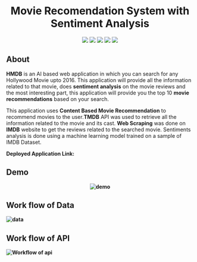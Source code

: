 <div align="center">

<h1>Movie Recomendation System with Sentiment Analysis</h1>
<img src="https://img.shields.io/badge/Python-3.7.3-brown" />
<img src="https://img.shields.io/badge/Frontend-HTML/CSS/JS-orange" />
<img src="https://img.shields.io/badge/BackendAPI-Flask-yellow" />
<img src="https://img.shields.io/badge/OtherAPI-TMDB-red" />
<img src="https://img.shields.io/badge/Deployment-Heroku-blue" />
</div>

## About

<b>HMDB</b> is an AI based web application in which you can search for any Hollywood Movie upto 2016. This application will provide all the information related to that movie, does <b>sentiment analysis</b> on the movie reviews and the most interesting part, this application will provide you the top 10 <b>movie recommendations</b> based on your search.<br/>
<!-- 
<b>HTML/CSS/JS/AJAX</b> was used for frontend which was deployed using <b>firebase hosting</b> and a <b>Flask API</b> was deployed using <b>Docker</b> container on <b>Heroku</b> to serve the machine learning models to the Frontend. -->

This application uses <b>Content Based Movie Recommendation</b> to recommend movies to the user.<b>TMDB</b> API was used to retrieve all the information related to the movie and its cast. <b>Web Scraping</b> was done on <b>IMDB</b> website to get the reviews related to the searched movie. Sentiments analysis is done using a machine learning model trained on a sample of IMDB Dataset.<br/>

<b>Deployed Application Link:  <br/>

## Demo

<div align="center">
<img src="./readme_assets/demo.gif" alt="demo" />
</div>

## Work flow of Data

   ![data](https://user-images.githubusercontent.com/89459208/151705647-3c2cce62-4de7-4914-a3be-9b4854d2b59b.jpeg)

## Work flow of API
   
![Workflow of api](https://user-images.githubusercontent.com/89459208/151705713-87d4af2a-b5b0-4796-aa5b-2fe0c517b673.jpeg)
